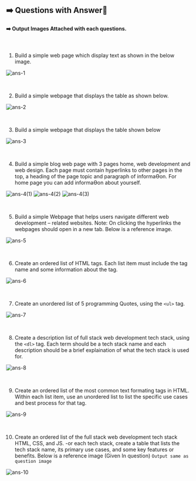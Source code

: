 ## ➡️ Questions with Answer📝
#### ➡️ Output Images Attached with each questions.

</br>
  
1. Build a simple web page which display text as shown in the below image.
   
![ ans-1 ](https://github.com/user-attachments/assets/e369cfb0-0000-4663-bd62-8f2f8d3b9fbc)

</br>

2. Build a simple webpage that displays the table as shown below.
 
![ ans-2 ](https://github.com/user-attachments/assets/fd816c76-22ad-408e-8a7f-692b56387fc3)

</br>

3. Build a simple webpage that displays the table shown below
 
![ ans-3 ](https://github.com/user-attachments/assets/fdd89316-2ad8-4963-973b-7f1fe8bf5c39)

</br>

4. Build a simple blog web page with 3 pages home, web development and web design. Each page must contain hyperlinks to other pages in the top, a heading of the page topic and paragraph of informaƟon. For home page you can add informaƟon about yourself.

![ ans-4(1) ](https://github.com/user-attachments/assets/2af291ca-47a3-454f-b413-997aec04f229)
![ ans-4(2) ](https://github.com/user-attachments/assets/7eee7958-dde4-4a41-891c-d0e742e56849)
![ ans-4(3) ](https://github.com/user-attachments/assets/a9f2208c-7e29-41dc-af9e-ade1f53a0440)

</br>

5. Build a simple Webpage that helps users navigate different web development – related websites. Note: On clicking the hyperlinks the webpages should open in a new tab. Below is a reference image.

![ ans-5 ](https://github.com/user-attachments/assets/ee8b842c-e544-4f1b-bd7b-458e72da5501)

</br>

6. Create an ordered list of HTML tags. Each list item must include the tag name and some information about the tag.

![ ans-6 ](https://github.com/user-attachments/assets/edf0bca6-6e98-408d-bfc5-8dfa157d3f1a)

</br>

7. Create an unordered list of 5 programming Quotes, using the `<ul>` tag.

![ ans-7 ](https://github.com/user-attachments/assets/a31be9fe-864f-4867-82c0-5add0acc7147)

</br>

8. Create a description list of full stack web development tech stack, using the `<dl>` tag. Each term should be a tech stack name and each description should be a brief explaination of what the tech stack is used for.

![ ans-8 ](https://github.com/user-attachments/assets/45219c55-31a0-4b14-bbc8-cf53e63c21c3)

</br>

9. Create an ordered list of the most common text formating tags in HTML. Within each list item, use an unordered list to list the specific use cases and best process for that tag.

![ ans-9 ](https://github.com/user-attachments/assets/d1cab3dd-3b89-4b0b-b91e-b50c37ff5735)

</br>

10. Create an ordered list of the full stack web development tech stack HTML, CSS, and JS. -or each tech stack, create a table that lists the tech stack name, its primary use cases, and some key features or benefits. Below is a reference image (Given In question) `Output same as question image`

![ ans-10 ](https://github.com/user-attachments/assets/9e01a689-1d8f-44b9-8f40-91428429bba4)
